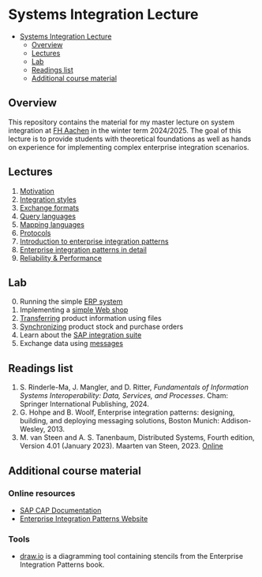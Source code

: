 # Systems Integration Lecture

<!--toc:start-->

- [Systems Integration Lecture](#systems-integration-lecture)
  - [Overview](#overview)
  - [Lectures](#lectures)
  - [Lab](#lab)
  - [Readings list](#readings-list)
  - [Additional course material](#additional-course-material)
  <!--toc:end-->

## Overview

This repository contains the material for my master lecture on system
integration at [FH Aachen](https://fh-aachen.de) in the winter term 2024/2025.
The goal of this lecture is to provide students with theoretical foundations as
well as hands on experience for implementing complex enterprise integration
scenarios.

## Lectures

1. [Motivation](lectures/motivation.md)
1. [Integration styles](lectures/integration-styles.md)
1. [Exchange formats](lectures/exchange-formats.md)
1. [Query languages](lectures/query-languages.md)
1. [Mapping languages](lectures/mapping-languages.md)
1. [Protocols](lectures/protocols.md)
1. [Introduction to enterprise integration patterns](lectures/enterprise-integration-patterns.md)
1. [Enterprise integration patterns in detail](lectures/enterprise-integration-patterns-details.md)
1. [Reliability & Performance](lectures/reliability-performance.md)

## Lab

0. Running the simple [ERP system](./lab/mini-erp.md)
1. Implementing a [simple Web shop](./lab/simple-web-shop.md)
2. [Transferring](./lab/file-transfer.md) product information using files
3. [Synchronizing](./lab/rpc.md) product stock and purchase orders
4. Learn about the [SAP integration suite](./lab/integration-suite.md)
5. Exchange data using [messages](./lab/messaging.md)

## Readings list

1. S. Rinderle-Ma, J. Mangler, and D. Ritter, _Fundamentals of Information
   Systems Interoperability: Data, Services, and Processes_. Cham: Springer
   International Publishing, 2024.
2. G. Hohpe and B. Woolf, Enterprise integration patterns: designing, building,
   and deploying messaging solutions, Boston Munich: Addison-Wesley, 2013.
3. M. van Steen and A. S. Tanenbaum, Distributed Systems, Fourth edition,
   Version 4.01 (January 2023). Maarten van Steen, 2023.
   [Online](https://www.distributed-systems.net/index.php/books/ds4/)

## Additional course material

### Online resources

- [SAP CAP Documentation](https://cap.cloud.sap/docs/)
- [Enterprise Integration Patterns Website](https://www.enterpriseintegrationpatterns.com/)

### Tools

- [draw.io](https://www.draw.io/) is a diagramming tool containing stencils
  from the Enterprise Integration Patterns book.
